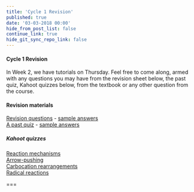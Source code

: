 ```yaml
---
title: 'Cycle 1 Revision'
published: true
date: '03-03-2018 00:00'
hide_from_post_list: false
continue_link: true
hide_git_sync_repo_link: false
---
```


#### Cycle 1 Revision  
In Week 2, we have tutorials on Thursday. Feel free to come along, armed with any questions you may have from the revision sheet below, the past quiz, Kahoot quizzes below, from the textbook or any other question from the course.  

#### Revision materials  
[Revision questions](https://bblearn.griffith.edu.au/bbcswebdav/xid-22510578_1) - [sample answers](https://bblearn.griffith.edu.au/bbcswebdav/xid-22808279_1)  
[A past quiz](https://bblearn.griffith.edu.au/bbcswebdav/xid-22510589_1) - [sample answers](https://bblearn.griffith.edu.au/bbcswebdav/xid-22800087_1)  

##### Kahoot quizzes
[Reaction mechanisms](https://kahoot.it/challenge/0670544)  
[Arrow-pushing](https://kahoot.it/challenge/0837568)  
[Carbocation rearrangements](https://kahoot.it/challenge/029622)  
[Radical reactions](https://kahoot.it/challenge/091806)  

===
